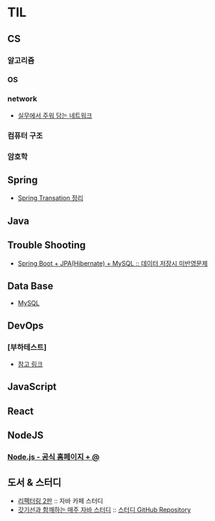# TIL

## CS
### 알고리즘
### OS
### network
- [실무에서 주워 담는 네트워크](https://github.com/accidentlywoo/TIL/tree/master/network)
### 컴퓨터 구조
### 암호학

## Spring
- [Spring Transation 정리](https://github.com/accidentlywoo/TIL/tree/master/SpringTransaction)

## Java

## Trouble Shooting
- [Spring Boot + JPA(Hibernate) + MySQL :: 데이터 저장시 미반영문제](https://github.com/accidentlywoo/TIL/tree/master/TroubleShooting)

## Data Base
- [MySQL]()

## DevOps
### [부하테스트]
- [참고 링크](https://blog.imqa.io/siljeon-web-aeb-buha-teseuteu-1byeon/)

## JavaScript

## React

## NodeJS
### [Node.js - 공식 홈페이지 + @](https://github.com/accidentlywoo/HelloNodeJS)

## 도서 & 스터디
- [리팩터링 2판](https://github.com/accidentlywoo/HelloRefactoring)
   :: 자바 카페 스터디
- [갓기선과 함깨하는 매주 자바 스터디](https://github.com/accidentlywoo/TIL/tree/master/JavaStudy-WhiteShip)
   :: [스터디 GitHub Repository](https://github.com/whiteship/live-study/issues)
